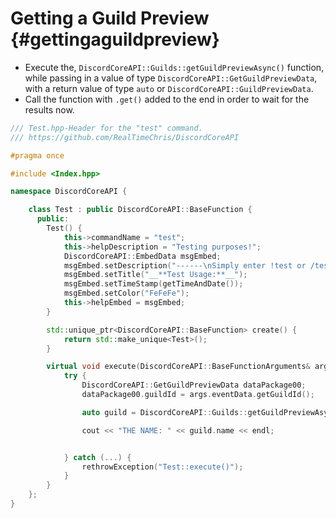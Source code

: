 Getting a Guild Preview {#gettingaguildpreview}
============
- Execute the, `DiscordCoreAPI::Guilds::getGuildPreviewAsync()` function, while passing in a value of type `DiscordCoreAPI::GetGuildPreviewData`, with a return value of type `auto` or `DiscordCoreAPI::GuildPreviewData`.
- Call the function with `.get()` added to the end in order to wait for the results now.

```cpp
/// Test.hpp-Header for the "test" command.
/// https://github.com/RealTimeChris/DiscordCoreAPI

#pragma once

#include <Index.hpp>

namespace DiscordCoreAPI {

	class Test : public DiscordCoreAPI::BaseFunction {
	  public:
		Test() {
			this->commandName = "test";
			this->helpDescription = "Testing purposes!";
			DiscordCoreAPI::EmbedData msgEmbed;
			msgEmbed.setDescription("------\nSimply enter !test or /test!\n------");
			msgEmbed.setTitle("__**Test Usage:**__");
			msgEmbed.setTimeStamp(getTimeAndDate());
			msgEmbed.setColor("FeFeFe");
			this->helpEmbed = msgEmbed;
		}

		std::unique_ptr<DiscordCoreAPI::BaseFunction> create() {
			return std::make_unique<Test>();
		}

		virtual void execute(DiscordCoreAPI::BaseFunctionArguments& args) {
			try {
				DiscordCoreAPI::GetGuildPreviewData dataPackage00;
				dataPackage00.guildId = args.eventData.getGuildId();

				auto guild = DiscordCoreAPI::Guilds::getGuildPreviewAsync(dataPackage00).get();

				cout << "THE NAME: " << guild.name << endl;


			} catch (...) {
				rethrowException("Test::execute()");
			}
		}
	};
}
```
